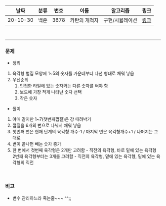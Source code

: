 날짜|분류|번호|이름|알고리즘|링크
-----|-----|-----|-----|-----|----- 
20-10-30|백준|3678|카탄의 개척자|구현/시뮬레이션|[링크](https://www.acmicpc.net/problem/3678)  

<br/>  

---
  
### 문제
- 정리 
1. 육각형 벌집 모양에 1~5의 숫자를 가운데부터 나선 형태로 채워 넣음
2. 우선순위
    1. 인접한 타일에 있는 숫자와는 다른 숫자를 써야 함
    2. 보드에 가장 적게 나타난 숫자 선택
    3. 작은 숫자

- 풀이  
1. 야매 같지만 1~7(첫번째껍질)은 걍 때려박기
2. 껍질을 6개의 변으로 나눠서 채워 넣음
3. 첫번째 변은 현재 단계의 육각형 개수-1 / 마지막 변은 육각형개수+1 / 나머지는 그대로
4. 변이 끝나면 빼는 숫자 증가
5. 한 변에서 첫번째 육각형은 2개만 고려함 - 직전의 육각형, 바로 밑에 있는 육각형   
    2번째 육각형부터는 3개를 고려함 - 직전의 육각형, 밑에 있는 육각형, 밑에 있는 육각형의 직전 

   
<br/>
  
### 비고
- 변수 관리하느라 죽는줄~~~ ^^;;
